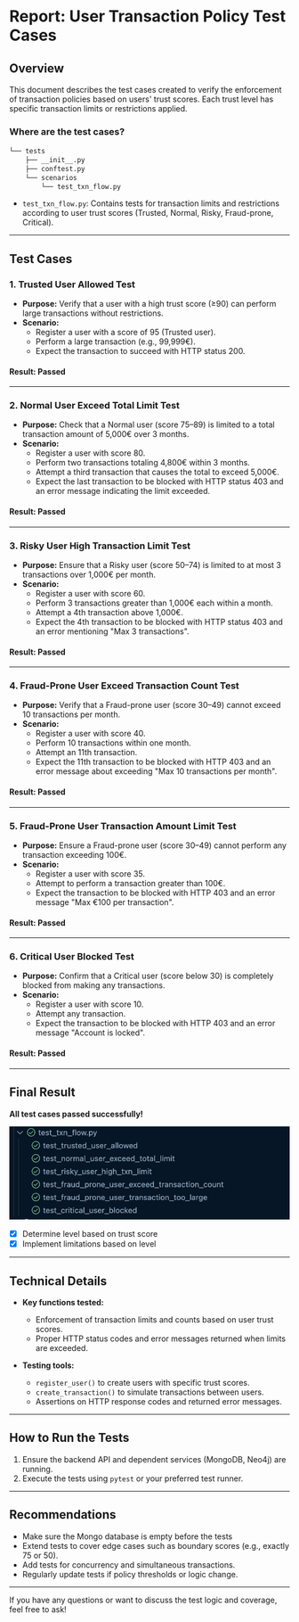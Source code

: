# Report: User Transaction Policy Test Cases

## Overview

This document describes the test cases created to verify the enforcement of transaction policies based on users' trust scores. Each trust level has specific transaction limits or restrictions applied.

### Where are the test cases?

```
└── tests
    ├── __init__.py
    ├── conftest.py
    └── scenarios
        └── test_txn_flow.py
```


- `test_txn_flow.py`: Contains tests for transaction limits and restrictions according to user trust scores (Trusted, Normal, Risky, Fraud-prone, Critical).

---

## Test Cases

### 1. Trusted User Allowed Test

- **Purpose:** Verify that a user with a high trust score (≥90) can perform large transactions without restrictions.
- **Scenario:**
  - Register a user with a score of 95 (Trusted user).
  - Perform a large transaction (e.g., 99,999€).
  - Expect the transaction to succeed with HTTP status 200.

#### Result: Passed

---

### 2. Normal User Exceed Total Limit Test

- **Purpose:** Check that a Normal user (score 75–89) is limited to a total transaction amount of 5,000€ over 3 months.
- **Scenario:**
  - Register a user with score 80.
  - Perform two transactions totaling 4,800€ within 3 months.
  - Attempt a third transaction that causes the total to exceed 5,000€.
  - Expect the last transaction to be blocked with HTTP status 403 and an error message indicating the limit exceeded.

#### Result: Passed

---

### 3. Risky User High Transaction Limit Test

- **Purpose:** Ensure that a Risky user (score 50–74) is limited to at most 3 transactions over 1,000€ per month.
- **Scenario:**
  - Register a user with score 60.
  - Perform 3 transactions greater than 1,000€ each within a month.
  - Attempt a 4th transaction above 1,000€.
  - Expect the 4th transaction to be blocked with HTTP status 403 and an error mentioning "Max 3 transactions".

#### Result: Passed

---

### 4. Fraud-Prone User Exceed Transaction Count Test

- **Purpose:** Verify that a Fraud-prone user (score 30–49) cannot exceed 10 transactions per month.
- **Scenario:**
  - Register a user with score 40.
  - Perform 10 transactions within one month.
  - Attempt an 11th transaction.
  - Expect the 11th transaction to be blocked with HTTP 403 and an error message about exceeding "Max 10 transactions per month".

#### Result: Passed

---

### 5. Fraud-Prone User Transaction Amount Limit Test

- **Purpose:** Ensure a Fraud-prone user (score 30–49) cannot perform any transaction exceeding 100€.
- **Scenario:**
  - Register a user with score 35.
  - Attempt to perform a transaction greater than 100€.
  - Expect the transaction to be blocked with HTTP 403 and an error message "Max €100 per transaction".

#### Result: Passed

---

### 6. Critical User Blocked Test

- **Purpose:** Confirm that a Critical user (score below 30) is completely blocked from making any transactions.
- **Scenario:**
  - Register a user with score 10.
  - Attempt any transaction.
  - Expect the transaction to be blocked with HTTP 403 and an error message "Account is locked".

#### Result: Passed

---

## Final Result

**All test cases passed successfully!**

![img](./img/test_trust_flow.png)

- [x] Determine level based on trust score
- [x] Implement limitations based on level

---

## Technical Details

- **Key functions tested:**
  - Enforcement of transaction limits and counts based on user trust scores.
  - Proper HTTP status codes and error messages returned when limits are exceeded.
  
- **Testing tools:**
  - `register_user()` to create users with specific trust scores.
  - `create_transaction()` to simulate transactions between users.
  - Assertions on HTTP response codes and returned error messages.

---

## How to Run the Tests

1. Ensure the backend API and dependent services (MongoDB, Neo4j) are running.
2. Execute the tests using `pytest` or your preferred test runner.

---

## Recommendations

- Make sure the Mongo database is empty before the tests
- Extend tests to cover edge cases such as boundary scores (e.g., exactly 75 or 50).
- Add tests for concurrency and simultaneous transactions.
- Regularly update tests if policy thresholds or logic change.

---

If you have any questions or want to discuss the test logic and coverage, feel free to ask!

